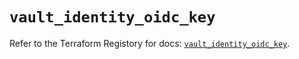 # `vault_identity_oidc_key`

Refer to the Terraform Registory for docs: [`vault_identity_oidc_key`](https://www.terraform.io/docs/providers/vault/r/identity_oidc_key).
